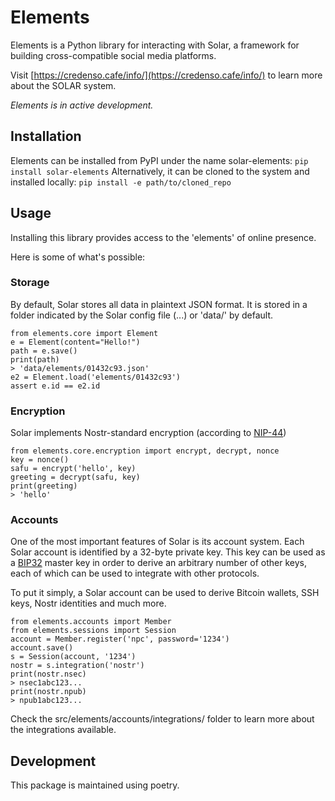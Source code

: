 # Elements

Elements is a Python library for interacting with Solar, a framework for building
cross-compatible social media platforms.

Visit [https://credenso.cafe/info/](https://credenso.cafe/info/) to learn more
about the SOLAR system.

*Elements is in active development.*

## Installation
Elements can be installed from PyPI under the name solar-elements:
`pip install solar-elements`
Alternatively, it can be cloned to the system and installed locally:
`pip install -e path/to/cloned_repo`

## Usage
Installing this library provides access to the 'elements' of online presence.

Here is some of what's possible:

### Storage
By default, Solar stores all data in plaintext JSON format. It is stored in 
a folder indicated by the Solar config file (...) or 'data/' by default.

```
from elements.core import Element
e = Element(content="Hello!")
path = e.save()
print(path)
> 'data/elements/01432c93.json'
e2 = Element.load('elements/01432c93')
assert e.id == e2.id
```

### Encryption
Solar implements Nostr-standard encryption (according to [NIP-44](https://github.com/nostr-protocol/nips/blob/master/44.md))

```
from elements.core.encryption import encrypt, decrypt, nonce
key = nonce()
safu = encrypt('hello', key)
greeting = decrypt(safu, key)
print(greeting)
> 'hello'
```

### Accounts
One of the most important features of Solar is its account system. Each Solar
account is identified by a 32-byte private key. This key can be used as a [BIP32](https://en.bitcoin.it/wiki/BIP_0032) master key in order to derive an arbitrary
number of other keys, each of which can be used to integrate with other protocols.

To put it simply, a Solar account can be used to derive Bitcoin wallets, SSH keys,
Nostr identities and much more.

```
from elements.accounts import Member
from elements.sessions import Session
account = Member.register('npc', password='1234')
account.save()
s = Session(account, '1234') 
nostr = s.integration('nostr')
print(nostr.nsec)
> nsec1abc123...
print(nostr.npub)
> npub1abc123...
```

Check the src/elements/accounts/integrations/ folder to learn more about
the integrations available.


## Development

This package is maintained using poetry.
